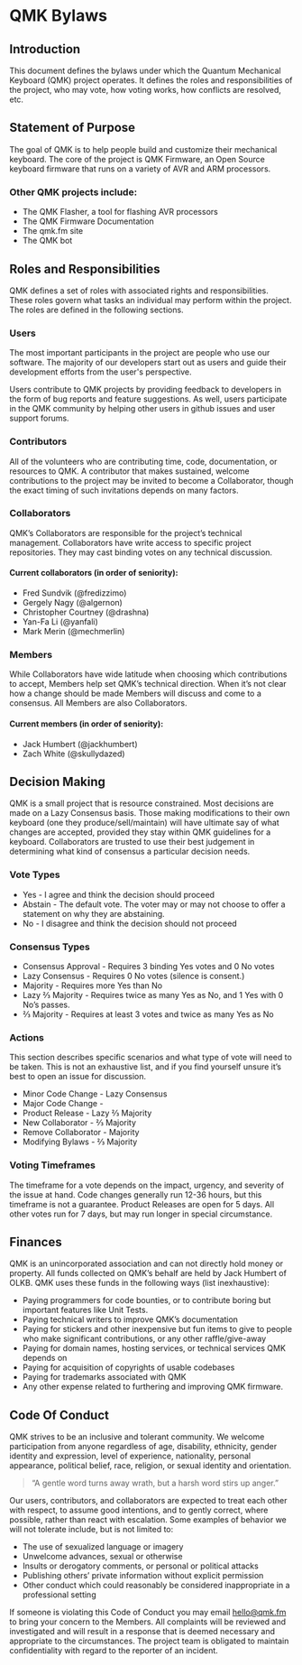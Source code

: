 # QMK Bylaws

## Introduction

This document defines the bylaws under which the Quantum Mechanical Keyboard (QMK) project operates. It defines the roles and responsibilities of the project, who may vote, how voting works, how conflicts are resolved, etc.

## Statement of Purpose

The goal of QMK is to help people build and customize their mechanical keyboard. The core of the project is QMK Firmware, an Open Source keyboard firmware that runs on a variety of AVR and ARM processors. 

### Other QMK projects include:

* The QMK Flasher, a tool for flashing AVR processors
* The QMK Firmware Documentation
* The qmk.fm site
* The QMK bot

## Roles and Responsibilities

QMK defines a set of roles with associated rights and responsibilities. These roles govern what tasks an individual may perform within the project. The roles are defined in the following sections.

### Users 

The most important participants in the project are people who use our software. The majority of our developers start out as users and guide their development efforts from the user's perspective.

Users contribute to QMK projects by providing feedback to developers in the form of bug reports and feature suggestions. As well, users participate in the QMK community by helping other users in github issues and user support forums.

### Contributors 

All of the volunteers who are contributing time, code, documentation, or resources to QMK. A contributor that makes sustained, welcome contributions to the project may be invited to become a Collaborator, though the exact timing of such invitations depends on many factors.

### Collaborators

QMK’s Collaborators are responsible for the project’s technical management. Collaborators have write access to specific project repositories. They may cast binding votes on any technical discussion.

#### Current collaborators (in order of seniority):

* Fred Sundvik (@fredizzimo)
* Gergely Nagy (@algernon)
* Christopher Courtney (@drashna)
* Yan-Fa Li (@yanfali)
* Mark Merin (@mechmerlin)

### Members

While Collaborators have wide latitude when choosing which contributions to accept, Members help set QMK’s technical direction. When it’s not clear how a change should be made Members will discuss and come to a consensus. All Members are also Collaborators.

#### Current members (in order of seniority):

* Jack Humbert (@jackhumbert)
* Zach White (@skullydazed)

## Decision Making

QMK is a small project that is resource constrained. Most decisions are made on a Lazy Consensus basis. Those making modifications to their own keyboard (one they produce/sell/maintain) will have ultimate say of what changes are accepted, provided they stay within QMK guidelines for a keyboard. Collaborators are trusted to use their best judgement in determining what kind of consensus a particular decision needs.

### Vote Types

* Yes - I agree and think the decision should proceed
* Abstain - The default vote. The voter may or may not choose to offer a statement on why they are abstaining.
* No - I disagree and think the decision should not proceed

### Consensus Types

* Consensus Approval - Requires 3 binding Yes votes and 0 No votes
* Lazy Consensus - Requires 0 No votes (silence is consent.)
* Majority - Requires more Yes than No
* Lazy ⅔ Majority - Requires twice as many Yes as No, and 1 Yes with 0 No’s passes.
* ⅔ Majority - Requires at least 3 votes and twice as many Yes as No

### Actions

This section describes specific scenarios and what type of vote will need to be taken. This is not an exhaustive list, and if you find yourself unsure it’s best to open an issue for discussion.

* Minor Code Change - Lazy Consensus
* Major Code Change - 
* Product Release - Lazy ⅔ Majority
* New Collaborator - ⅔ Majority
* Remove Collaborator - Majority
* Modifying Bylaws - ⅔ Majority

### Voting Timeframes

The timeframe for a vote depends on the impact, urgency, and severity of the issue at hand. Code changes generally run 12-36 hours, but this timeframe is not a guarantee. Product Releases are open for 5 days. All other votes run for 7 days, but may run longer in special circumstance.

## Finances

QMK is an unincorporated association and can not directly hold money or property. All funds collected on QMK’s behalf are held by Jack Humbert of OLKB. QMK uses these funds in the following ways (list inexhaustive):

* Paying programmers for code bounties, or to contribute boring but important features like Unit Tests.
* Paying technical writers to improve QMK’s documentation
* Paying for stickers and other inexpensive but fun items to give to people who make significant contributions, or any other raffle/give-away
* Paying for domain names, hosting services, or technical services QMK depends on
* Paying for acquisition of copyrights of usable codebases
* Paying for trademarks associated with QMK
* Any other expense related to furthering and improving QMK firmware.

## Code Of Conduct

QMK strives to be an inclusive and tolerant community. We welcome participation from anyone regardless of age, disability, ethnicity, gender identity and expression, level of experience, nationality, personal appearance, political belief, race, religion, or sexual identity and orientation. 

> “A gentle word turns away wrath, but a harsh word stirs up anger.”

Our users, contributors, and collaborators are expected to treat each other with respect, to assume good intentions, and to gently correct, where possible, rather than react with escalation. Some examples of behavior we will not tolerate include, but is not limited to:

* The use of sexualized language or imagery
* Unwelcome advances, sexual or otherwise
* Insults or derogatory comments, or personal or political attacks
* Publishing others’ private information without explicit permission
* Other conduct which could reasonably be considered inappropriate in a professional setting

If someone is violating this Code of Conduct you may email hello@qmk.fm to bring your concern to the Members. All complaints will be reviewed and investigated and will result in a response that is deemed necessary and appropriate to the circumstances. The project team is obligated to maintain confidentiality with regard to the reporter of an incident. 
